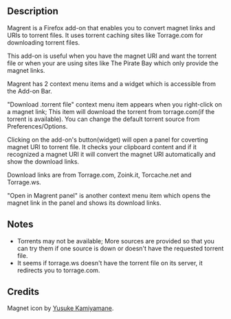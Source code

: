 Description
-----------

Magrent is a Firefox add-on that enables you to convert magnet links and URIs to torrent files.
It uses torrent caching sites like Torrage.com for downloading torrent files.

This add-on is useful when you have the magnet URI and want the torrent file or when your are using sites like The Pirate Bay which only provide the magnet links.

Magrent has 2 context menu items and a widget which is accessible from the Add-on Bar.

"Download .torrent file" context menu item appears when you right-click on a magnet link; This item will download the torrent from torrage.com(if the torrent is available). You can change the default torrent source from Preferences/Options.

Clicking on the add-on's button(widget) will open a panel for coverting magnet URI to torrent file. It checks your clipboard content and if it recognized a magnet URI it will convert the magnet URI automatically and show the download links.

Download links are from Torrage.com, Zoink.it, Torcache.net and Torrage.ws.

"Open in Magrent panel" is another context menu item which opens the magnet link in the panel and shows its download links.

Notes
-----
* Torrents may not be available; More sources are provided so that you can try them if one source is down or doesn't have the requested torrent file.
* It seems if torrage.ws doesn't have the torrent file on its server, it redirects you to torrage.com.

Credits
-------
Magnet icon by [Yusuke Kamiyamane](http://p.yusukekamiyamane.com/).
